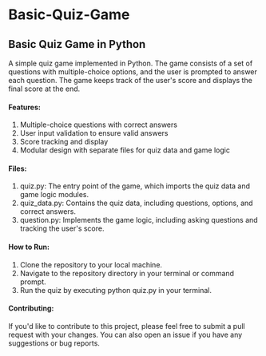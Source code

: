 # Basic-Quiz-Game
<h2>Basic Quiz Game in Python</h2>

A simple quiz game implemented in Python. The game consists of a set of questions with multiple-choice options, and the user is prompted to answer each question. The game keeps track of the user's score and displays the final score at the end.

<h4>Features: </h4>

1. Multiple-choice questions with correct answers
2. User input validation to ensure valid answers
3. Score tracking and display
4. Modular design with separate files for quiz data and game logic

<h4>Files: </h4>

1. quiz.py: The entry point of the game, which imports the quiz data and game logic modules.
2. quiz_data.py: Contains the quiz data, including questions, options, and correct answers.
3. question.py: Implements the game logic, including asking questions and tracking the user's score.

<h4>How to Run: </h4>

1. Clone the repository to your local machine.
2. Navigate to the repository directory in your terminal or command prompt.
3. Run the quiz by executing python quiz.py in your terminal.

<h4>Contributing: </h4>

If you'd like to contribute to this project, please feel free to submit a pull request with your changes. You can also open an issue if you have any suggestions or bug reports.
